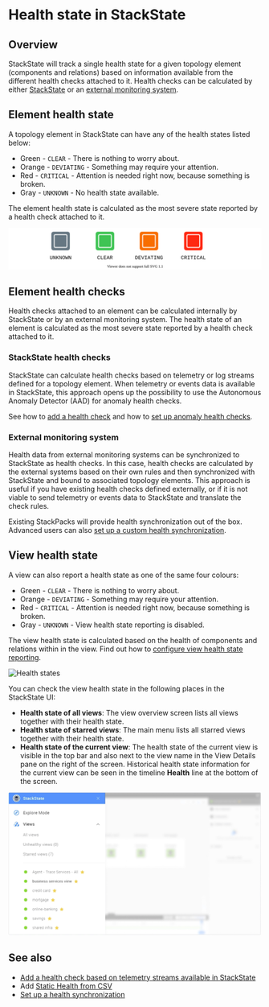 # Health state in StackState

## Overview

StackState will track a single health state for a given topology element (components and relations) based on information available from the different health checks attached to it. Health checks can be calculated by either [StackState](#stackstate-health-checks) or an [external monitoring system](#external-monitoring-system).

## Element health state

A topology element in StackState can have any of the health states listed below:

* Green - `CLEAR` - There is nothing to worry about.
* Orange - `DEVIATING` - Something may require your attention.
* Red - `CRITICAL` - Attention is needed right now, because something is broken.
* Gray - `UNKNOWN` - No health state available.

The element health state is calculated as the most severe state reported by a health check attached to it.

![Health states](/.gitbook/assets/health-states.svg)

## Element health checks

Health checks attached to an element can be calculated internally by StackState or by an external monitoring system. The health state of an element is calculated as the most severe state reported by a health check attached to it.

### StackState health checks

StackState can calculate health checks based on telemetry or log streams defined for a topology element. When telemetry or events data is available in StackState, this approach opens up the possibility to use the Autonomous Anomaly Detector \(AAD\) for anomaly health checks. 

See how to [add a health check](../health-state-and-event-notifications/add-a-health-check.md) and how to [set up anomaly health checks](../health-state-and-event-notifications/anomaly-health-checks.md).

### External monitoring system

Health data from external monitoring systems can be synchronized to StackState as health checks. In this case, health checks are calculated by the external systems based on their own rules and then synchronized with StackState and bound to associated topology elements. This approach is useful if you have existing health checks defined externally, or if it is not viable to send telemetry or events data to StackState and translate the check rules. 

Existing StackPacks will provide health synchronization out of the box. Advanced users can also [set up a custom health synchronization](../../configure/health/health-synchronization.md).

## View health state

A view can also report a health state as one of the same four colours:

* Green - `CLEAR` - There is nothing to worry about.
* Orange - `DEVIATING` - Something may require your attention.
* Red - `CRITICAL` - Attention is needed right now, because something is broken.
* Gray - `UNKNOWN` - View health state reporting is disabled.

The view health state is calculated based on the health of components and relations within in the view. Find out how to [configure view health state reporting](/use/health-state-and-event-notifications/configure-view-health.md).

![Health states](/.gitbook/assets/view-health-state.svg)

You can check the view health state in the following places in the StackState UI:

* **Health state of all views**: The view overview screen lists all views together with their health state.
* **Health state of starred views**: The main menu lists all starred views together with their health state.
* **Health state of the current view**: The health state of the current view is visible in the top bar and also next to the view name in the View Details pane on the right of the screen. Historical health state information for the current view can be seen in the timeline **Health** line at the bottom of the screen.

![View health state in main menu](/.gitbook/assets/v43_view_health_main_menu.png)

## See also

* [Add a health check based on telemetry streams available in StackState](../health-state-and-event-notifications/add-a-health-check.md)
* Add [Static Health from CSV](/stackpacks/integrations/static_health.md)
* [Set up a health synchronization](../../configure/health/health-synchronization.md)

